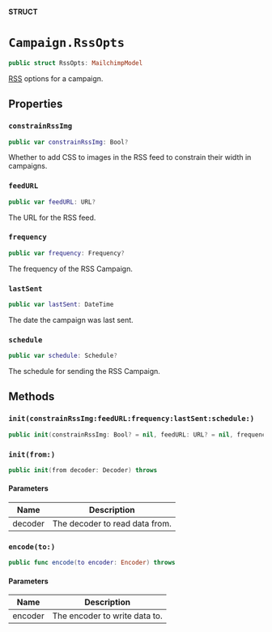 **STRUCT**

# `Campaign.RssOpts`

```swift
public struct RssOpts: MailchimpModel
```

[RSS](https://mailchimp.com/help/share-your-blog-posts-with-mailchimp/) options for a campaign.

## Properties
### `constrainRssImg`

```swift
public var constrainRssImg: Bool?
```

Whether to add CSS to images in the RSS feed to constrain their width in campaigns.

### `feedURL`

```swift
public var feedURL: URL?
```

The URL for the RSS feed.

### `frequency`

```swift
public var frequency: Frequency?
```

The frequency of the RSS Campaign.

### `lastSent`

```swift
public var lastSent: DateTime
```

The date the campaign was last sent.

### `schedule`

```swift
public var schedule: Schedule?
```

The schedule for sending the RSS Campaign.

## Methods
### `init(constrainRssImg:feedURL:frequency:lastSent:schedule:)`

```swift
public init(constrainRssImg: Bool? = nil, feedURL: URL? = nil, frequency: Frequency? = nil, lastSent: Date? = nil, schedule: Schedule? = nil)
```

### `init(from:)`

```swift
public init(from decoder: Decoder) throws
```

#### Parameters

| Name | Description |
| ---- | ----------- |
| decoder | The decoder to read data from. |

### `encode(to:)`

```swift
public func encode(to encoder: Encoder) throws
```

#### Parameters

| Name | Description |
| ---- | ----------- |
| encoder | The encoder to write data to. |